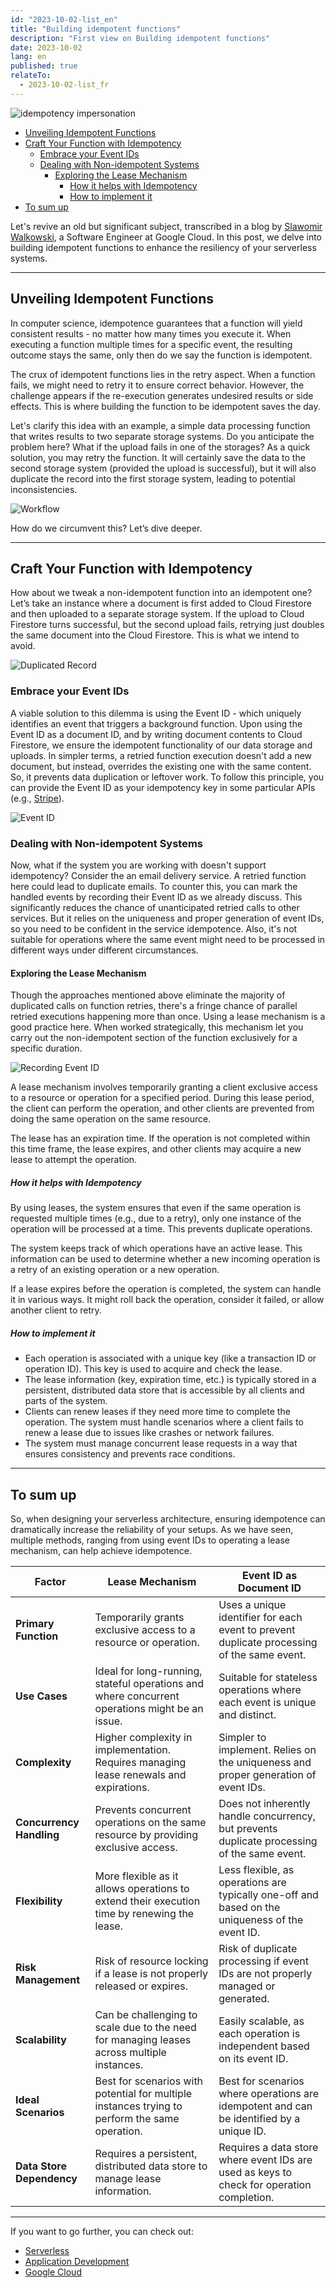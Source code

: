 ```yaml
---
id: "2023-10-02-list_en"
title: "Building idempotent functions"
description: "First view on Building idempotent functions"
date: 2023-10-02
lang: en
published: true
relateTo:
  - 2023-10-02-list_fr
---
```


<article>

<img src="https://raw.githubusercontent.com/joyearnaud/hominem/main/src/assets/idempotent/DALL%C2%B7E%202023-12-29%2021.34.15.png?raw=true"
     alt="idempotency impersonation"
     class="img-cover">

<div class="contenttable">

- [Unveiling Idempotent Functions](#unveiling-idempotent-functions)
- [Craft Your Function with Idempotency](#craft-your-function-with-idempotency)
  - [Embrace your Event IDs](#embrace-your-event-ids)
  - [Dealing with Non-idempotent Systems](#dealing-with-non-idempotent-systems)
    - [Exploring the Lease Mechanism](#exploring-the-lease-mechanism)
      - [How it helps with Idempotency](#how-it-helps-with-idempotency)
      - [How to implement it](#how-to-implement-it)
- [To sum up](#to-sum-up)

</div>

Let's revive an old but significant subject, transcribed in a blog by [Slawomir Walkowski](https://cloud.google.com/blog/products/serverless/cloud-functions-pro-tips-building-idempotent-functions?hl=en), a Software Engineer at Google Cloud. In this post, we delve into building idempotent functions to enhance the resiliency of your serverless systems.

---

## Unveiling Idempotent Functions

In computer science, idempotence guarantees that a function will yield consistent results - no matter how many times you execute it. When executing a function multiple times for a specific event, the resulting outcome stays the same, only then do we say the function is idempotent.

The crux of idempotent functions lies in the retry aspect. When a function fails, we might need to retry it to ensure correct behavior. However, the challenge appears if the re-execution generates undesired results or side effects. This is where building the function to be idempotent saves the day.

Let's clarify this idea with an example, a simple data processing function that writes results to two separate storage systems. Do you anticipate the problem here? What if the upload fails in one of the storages? As a quick solution, you may retry the function. It will certainly save the data to the second storage system (provided the upload is successful), but it will also duplicate the record into the first storage system, leading to potential inconsistencies.

![Workflow](https://storage.googleapis.com/gweb-cloudblog-publish/images/1_TJuTVwD.max-400x400.png)

How do we circumvent this? Let’s dive deeper.

---

## Craft Your Function with Idempotency

How about we tweak a non-idempotent function into an idempotent one? Let’s take an instance where a document is first added to Cloud Firestore and then uploaded to a separate storage system. If the upload to Cloud Firestore turns successful, but the second upload fails, retrying just doubles the same document into the Cloud Firestore. This is what we intend to avoid.

![Duplicated Record](https://storage.googleapis.com/gweb-cloudblog-publish/images/3_F8C8CQD.max-500x500.png)

### Embrace your Event IDs

A viable solution to this dilemma is using the Event ID - which uniquely identifies an event that triggers a background function. Upon using the Event ID as a document ID, and by writing document contents to Cloud Firestore, we ensure the idempotent functionality of our data storage and uploads. In simpler terms, a retried function execution doesn't add a new document, but instead, overrides the existing one with the same content. So, it prevents data duplication or leftover work. To follow this principle, you can provide the Event ID as your idempotency key in some particular APIs (e.g., [Stripe](https://stripe.com/blog/idempotency)).

![Event ID](https://storage.googleapis.com/gweb-cloudblog-publish/images/4_g8cS8fa.max-500x500.png)

### Dealing with Non-idempotent Systems

Now, what if the system you are working with doesn't support idempotency? Consider the an email delivery service. A retried function here could lead to duplicate emails. To counter this, you can mark the handled events by recording their Event ID as we already discuss. This significantly reduces the chance of unanticipated retried calls to other services. But it relies on the uniqueness and proper generation of event IDs, so you need to be confident in the service idempotence. Also, it's not suitable for operations where the same event might need to be processed in different ways under different circumstances.

#### Exploring the Lease Mechanism

Though the approaches mentioned above eliminate the majority of duplicated calls on function retries, there's a fringe chance of parallel retried executions happening more than once. Using a lease mechanism is a good practice here. When worked strategically, this mechanism let you carry out the non-idempotent section of the function exclusively for a specific duration.

![Recording Event ID](https://storage.googleapis.com/gweb-cloudblog-publish/images/5_vIxFumt.max-600x600.png)

A lease mechanism involves temporarily granting a client exclusive access to a resource or operation for a specified period. During this lease period, the client can perform the operation, and other clients are prevented from doing the same operation on the same resource.

The lease has an expiration time. If the operation is not completed within this time frame, the lease expires, and other clients may acquire a new lease to attempt the operation.

##### How it helps with Idempotency

By using leases, the system ensures that even if the same operation is requested multiple times (e.g., due to a retry), only one instance of the operation will be processed at a time. This prevents duplicate operations.

The system keeps track of which operations have an active lease. This information can be used to determine whether a new incoming operation is a retry of an existing operation or a new operation.

If a lease expires before the operation is completed, the system can handle it in various ways. It might roll back the operation, consider it failed, or allow another client to retry.

##### How to implement it

- Each operation is associated with a unique key (like a transaction ID or operation ID). This key is used to acquire and check the lease.
- The lease information (key, expiration time, etc.) is typically stored in a persistent, distributed data store that is accessible by all clients and parts of the system.
- Clients can renew leases if they need more time to complete the operation. The system must handle scenarios where a client fails to renew a lease due to issues like crashes or network failures.
- The system must manage concurrent lease requests in a way that ensures consistency and prevents race conditions.

---

## To sum up

So, when designing your serverless architecture, ensuring idempotence can dramatically increase the reliability of your setups. As we have seen, multiple methods, ranging from using event IDs to operating a lease mechanism, can help achieve idempotence.

| **Factor** | **Lease Mechanism** | **Event ID as Document ID** |
| --- | --- | --- |
| **Primary Function** | Temporarily grants exclusive access to a resource or operation. | Uses a unique identifier for each event to prevent duplicate processing of the same event. |
| **Use Cases** | Ideal for long-running, stateful operations and where concurrent operations might be an issue. | Suitable for stateless operations where each event is unique and distinct. |
| **Complexity** | Higher complexity in implementation. Requires managing lease renewals and expirations. | Simpler to implement. Relies on the uniqueness and proper generation of event IDs. |
| **Concurrency Handling** | Prevents concurrent operations on the same resource by providing exclusive access. | Does not inherently handle concurrency, but prevents duplicate processing of the same event. |
| **Flexibility** | More flexible as it allows operations to extend their execution time by renewing the lease. | Less flexible, as operations are typically one-off and based on the uniqueness of the event ID. |
| **Risk Management** | Risk of resource locking if a lease is not properly released or expires. | Risk of duplicate processing if event IDs are not properly managed or generated. |
| **Scalability** | Can be challenging to scale due to the need for managing leases across multiple instances. | Easily scalable, as each operation is independent based on its event ID. |
| **Ideal Scenarios** | Best for scenarios with potential for multiple instances trying to perform the same operation. | Best for scenarios where operations are idempotent and can be identified by a unique ID. |
| **Data Store Dependency** | Requires a persistent, distributed data store to manage lease information. | Requires a data store where event IDs are used as keys to check for operation completion. |

---

If you want to go further, you can check out:

- [Serverless](https://cloud.google.com/blog/products/serverless)
- [Application Development](https://cloud.google.com/blog/products/application-development)
- [Google Cloud](https://cloud.google.com/blog/products/gcp)

</article>
